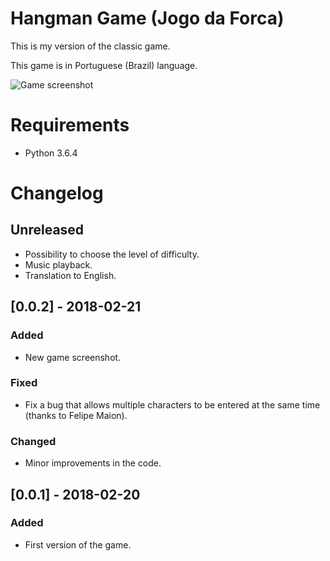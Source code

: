 # Hangman Game (Jogo da Forca)

This is my version of the classic game.

This game is in Portuguese (Brazil) language.

![Game screenshot](https://github.com/rftorres/hangman-game/blob/master/screenshot/hangman-game-0.0.2.PNG?raw=true)

# Requirements
- Python 3.6.4

# Changelog

## Unreleased
- Possibility to choose the level of difficulty.
- Music playback.
- Translation to English.

## [0.0.2] - 2018-02-21
### Added
- New game screenshot.
### Fixed
- Fix a bug that allows multiple characters to be entered at the same time (thanks to Felipe Maion).
### Changed
- Minor improvements in the code.

## [0.0.1] - 2018-02-20
### Added
- First version of the game.
